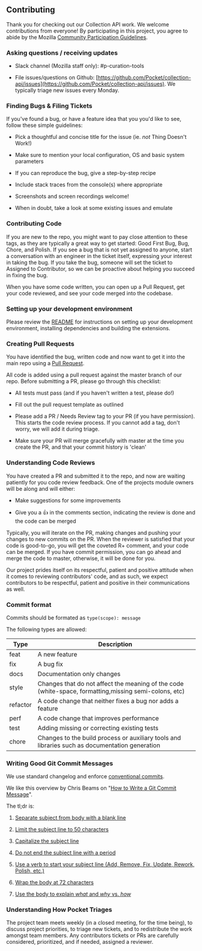 ## Contributing

Thank you for checking out our Collection API work. We welcome contributions from everyone! By participating in this project, you agree to abide by the Mozilla [Community Participation Guidelines](https://www.mozilla.org/about/governance/policies/participation/).

### Asking questions / receiving updates

- Slack channel (Mozilla staff only): #p-curation-tools

- File issues/questions on Github: [https://github.com/Pocket/collection-api/issues](https://github.com/Pocket/collection-api/issues). We typically triage new issues every Monday.

### Finding Bugs & Filing Tickets

If you've found a bug, or have a feature idea that you you'd like to see, follow these simple guidelines:

- Pick a thoughtful and concise title for the issue (ie. _not_ Thing Doesn't Work!)

- Make sure to mention your local configuration, OS and basic system parameters

- If you can reproduce the bug, give a step-by-step recipe

- Include stack traces from the console(s) where appropriate

- Screenshots and screen recordings welcome!

- When in doubt, take a look at some existing issues and emulate

### Contributing Code

If you are new to the repo, you might want to pay close attention to these tags, as they are typically a great way to get started: Good First Bug, Bug, Chore, and Polish. If you see a bug that is not yet assigned to anyone, start a conversation with an engineer in the ticket itself, expressing your interest in taking the bug. If you take the bug, someone will set the ticket to Assigned to Contributor, so we can be proactive about helping you succeed in fixing the bug.

When you have some code written, you can open up a Pull Request, get your code reviewed, and see your code merged into the codebase.

### Setting up your development environment

Please review the [README](https://github.com/Pocket/collection-api/blob/main/README.md) for instructions on setting up your development environment, installing dependencies and building the extensions.

### Creating Pull Requests

You have identified the bug, written code and now want to get it into the main repo using a [Pull Request](https://help.github.com/articles/about-pull-requests/).

All code is added using a pull request against the master branch of our repo. Before submitting a PR, please go through this checklist:

- All tests must pass (and if you haven't written a test, please do!)

- Fill out the pull request template as outlined

- Please add a PR / Needs Review tag to your PR (if you have permission). This starts the code review process. If you cannot add a tag, don't worry, we will add it during triage.

- Make sure your PR will merge gracefully with master at the time you create the PR, and that your commit history is 'clean'

### Understanding Code Reviews

You have created a PR and submitted it to the repo, and now are waiting patiently for you code review feedback. One of the projects module owners will be along and will either:

- Make suggestions for some improvements

- Give you a 👍 in the comments section, indicating the review is done and the code can be merged

Typically, you will iterate on the PR, making changes and pushing your changes to new commits on the PR. When the reviewer is satisfied that your code is good-to-go, you will get the coveted R+ comment, and your code can be merged. If you have commit permission, you can go ahead and merge the code to master, otherwise, it will be done for you.

Our project prides itself on its respectful, patient and positive attitude when it comes to reviewing contributors' code, and as such, we expect contributors to be respectful, patient and positive in their communications as well.

### Commit format

Commits should be formated as `type(scope): message`

The following types are allowed:

| Type     | Description                                                                                           |
| -------- | ----------------------------------------------------------------------------------------------------- |
| feat     | A new feature                                                                                         |
| fix      | A bug fix                                                                                             |
| docs     | Documentation only changes                                                                            |
| style    | Changes that do not affect the meaning of the code (white-space, formatting,missing semi-colons, etc) |
| refactor | A code change that neither fixes a bug nor adds a feature                                             |
| perf     | A code change that improves performance                                                               |
| test     | Adding missing or correcting existing tests                                                           |
| chore    | Changes to the build process or auxiliary tools and libraries such as documentation generation        |

### Writing Good Git Commit Messages

We use standard changelog and enforce [conventional commits](https://www.conventionalcommits.org/).

We like this overview by Chris Beams on "[How to Write a Git Commit Message](https://chris.beams.io/posts/git-commit/)".

The tl;dr is:

1. [Separate subject from body with a blank line](https://chris.beams.io/posts/git-commit/#separate)

2. [Limit the subject line to 50 characters](https://chris.beams.io/posts/git-commit/#limit-50)

3. [Capitalize the subject line](https://chris.beams.io/posts/git-commit/#capitalize)

4. [Do not end the subject line with a period](https://chris.beams.io/posts/git-commit/#end)

5. [Use a verb to start your subject line (Add, Remove, Fix, Update, Rework, Polish, etc.)](https://chris.beams.io/posts/git-commit/#imperative)

6. [Wrap the body at 72 characters](https://chris.beams.io/posts/git-commit/#wrap-72)

7. [Use the body to explain _what_ and _why_ vs. _how_](https://chris.beams.io/posts/git-commit/#why-not-how)

### Understanding How Pocket Triages

The project team meets weekly (in a closed meeting, for the time being), to discuss project priorities, to triage new tickets, and to redistribute the work amongst team members. Any contributors tickets or PRs are carefully considered, prioritized, and if needed, assigned a reviewer.
